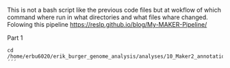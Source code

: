 This is not a bash script like the previous code files but at wokflow of which command where run in what directories and what files whare changed. Folowing this  pipeline https://reslp.github.io/blog/My-MAKER-Pipeline/  

Part 1  
```
cd /home/erbu6020/erik_burger_genome_analysis/analyses/10_Maker2_annotation
´´´

